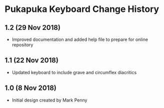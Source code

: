 Pukapuka Keyboard Change History
================================

1.2 (29 Nov 2018)
-----------------
* Improved documentation and added help file to prepare for online repository

1.1 (22 Nov 2018)
-----------------
* Updated keyboard to include grave and circumflex diacritics

1.0 (8 Nov 2018)
----------------
* Initial design created by Mark Penny
